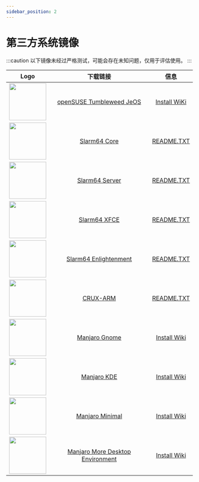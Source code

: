 ```yaml
---
sidebar_position: 2
---
```


# 第三方系统镜像

:::caution
以下镜像未经过严格测试，可能会存在未知问题，仅用于评估使用。
:::

|                                       Logo                                       |                                                                         下载链接                                                                          |                                    信息                                     |
| :------------------------------------------------------------------------------: | :-------------------------------------------------------------------------------------------------------------------------------------------------------: | :-------------------------------------------------------------------------: |
| <img width="100" src="https://wiki.radxa.com/mw/images/e/e8/OpenSUSE-logo.png"/> |    [openSUSE Tumbleweed JeOS](http://download.opensuse.org/ports/aarch64/tumbleweed/appliances/openSUSE-Tumbleweed-ARM-JeOS-radxazero.aarch64.raw.xz)     |           [Install WiKi](https://en.opensuse.org/HCL:Radxa_Zero)            |
| <img width="100" src="https://wiki.radxa.com/mw/images/3/38/Slarm64-logo.png"/>  |          [Slarm64 Core](http://dl.slarm64.org/slackware/images/radxa_zero/slarm64-current-aarch64-core-radxa_zero-6.4.8-build-20230806.img.zst)           | [README.TXT](https://dl.slarm64.org/slackware/images/radxa_zero/README.TXT) |
| <img width="100" src="https://wiki.radxa.com/mw/images/3/38/Slarm64-logo.png"/>  |        [Slarm64 Server](http://dl.slarm64.org/slackware/images/radxa_zero/slarm64-current-aarch64-server-radxa_zero-6.4.8-build-20230806.img.zst)         | [README.TXT](https://dl.slarm64.org/slackware/images/radxa_zero/README.TXT) |
| <img width="100" src="https://wiki.radxa.com/mw/images/3/38/Slarm64-logo.png"/>  |          [Slarm64 XFCE](http://dl.slarm64.org/slackware/images/radxa_zero/slarm64-current-aarch64-xfce-radxa_zero-6.4.8-build-20230806.img.zst)           | [README.TXT](http://dl.slarm64.org/slackware/images/radxa_zero/README.TXT)  |
| <img width="100" src="https://wiki.radxa.com/mw/images/3/38/Slarm64-logo.png"/>  | [Slarm64 Enlightenment](http://dl.slarm64.org/slackware/images/radxa_zero/slarm64-current-aarch64-enlightenment-radxa_zero-5.14.5-build-20210917.img.zst) | [README.TXT](http://dl.slarm64.org/slackware/images/radxa_zero/README.TXT)  |
|   <img width="100" src="https://wiki.radxa.com/mw/images/8/8b/Cruxlogo.png"/>    |                [CRUX-ARM](http://dl.slarm64.org/crux/images/radxa_zero/crux-arm-3.6-aarch64-core-radxa_zero-5.19.1-build-20220814.img.zst)                | [README.TXT](http://dl.slarm64.org/slackware/images/radxa_zero/README.TXT)  |
|     <img width="100" src="https://wiki.radxa.com/mw/images/c/c9/Logo.png"/>      |            [Manjaro Gnome](https://github.com/manjaro-arm/radxa-zero-images/releases/download/22.02/Manjaro-ARM-gnome-radxa-zero-22.02.img.xz)            |                  [Install Wiki](https://www.manjaro.org/)                   |
|     <img width="100" src="https://wiki.radxa.com/mw/images/c/c9/Logo.png"/>      |          [Manjaro KDE](https://github.com/manjaro-arm/radxa-zero-images/releases/download/22.02/Manjaro-ARM-kde-plasma-radxa-zero-22.02.img.xz)           |                  [Install Wiki](https://www.manjaro.org/)                   |
|     <img width="100" src="https://wiki.radxa.com/mw/images/c/c9/Logo.png"/>      |          [Manjaro Minimal](https://github.com/manjaro-arm/radxa-zero-images/releases/download/22.02/Manjaro-ARM-minimal-radxa-zero-22.02.img.xz)          |                  [Install Wiki](https://www.manjaro.org/)                   |
|     <img width="100" src="https://wiki.radxa.com/mw/images/c/c9/Logo.png"/>      |                          [Manjaro More Desktop Environment](https://github.com/manjaro-arm/radxa-zero-images/releases/tag/22.02)                          |                  [Install Wiki](https://www.manjaro.org/)                   |
